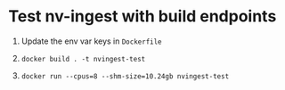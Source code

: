 # Test nv-ingest with build endpoints

1. Update the env var keys in `Dockerfile` 

2. `docker build . -t nvingest-test`

3. `docker run --cpus=8 --shm-size=10.24gb nvingest-test` 

